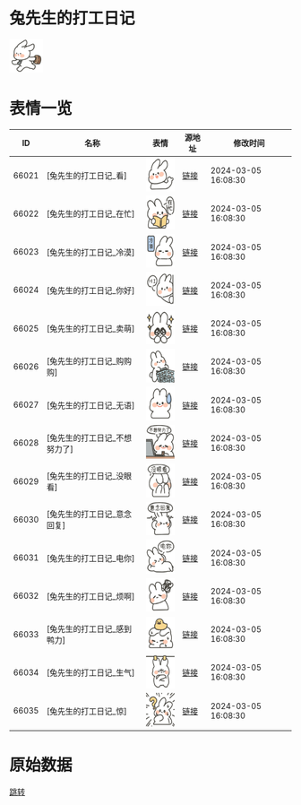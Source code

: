 # 兔先生的打工日记

<img src="./cover.png" height="60" alt="cover" />

# 表情一览

|ID|名称|表情|源地址|修改时间|
|----|----|----|----|----|
|66021|[兔先生的打工日记_看]|<img src="./pic/066021_%5B兔先生的打工日记_看%5D.png" height="60" alt="看"/>|[链接](https://i0.hdslb.com/bfs/garb/201b7b2a6c3aa64ba07dcf822da529e5c700ae7c.png)|2024-03-05 16:08:30|
|66022|[兔先生的打工日记_在忙]|<img src="./pic/066022_%5B兔先生的打工日记_在忙%5D.png" height="60" alt="在忙"/>|[链接](https://i0.hdslb.com/bfs/garb/2394a46f7b8fd4d9472b3c17e9b5f710d41ddde3.png)|2024-03-05 16:08:30|
|66023|[兔先生的打工日记_冷漠]|<img src="./pic/066023_%5B兔先生的打工日记_冷漠%5D.png" height="60" alt="冷漠"/>|[链接](https://i0.hdslb.com/bfs/garb/ee224e4199aebeac323fd415cc6167f08e0352e4.png)|2024-03-05 16:08:30|
|66024|[兔先生的打工日记_你好]|<img src="./pic/066024_%5B兔先生的打工日记_你好%5D.png" height="60" alt="你好"/>|[链接](https://i0.hdslb.com/bfs/garb/820cdec5d58bfcd33ad71bf693b10e73bf01c703.png)|2024-03-05 16:08:30|
|66025|[兔先生的打工日记_卖萌]|<img src="./pic/066025_%5B兔先生的打工日记_卖萌%5D.png" height="60" alt="卖萌"/>|[链接](https://i0.hdslb.com/bfs/garb/7189bad633541522a6a20de45f3cd3c5aea2c943.png)|2024-03-05 16:08:30|
|66026|[兔先生的打工日记_购购购]|<img src="./pic/066026_%5B兔先生的打工日记_购购购%5D.png" height="60" alt="购购购"/>|[链接](https://i0.hdslb.com/bfs/garb/7aeb90448f499def384c83a60f54b2f0103f9420.png)|2024-03-05 16:08:30|
|66027|[兔先生的打工日记_无语]|<img src="./pic/066027_%5B兔先生的打工日记_无语%5D.png" height="60" alt="无语"/>|[链接](https://i0.hdslb.com/bfs/garb/485132307bb7086df3781b5e31070c7d93121dca.png)|2024-03-05 16:08:30|
|66028|[兔先生的打工日记_不想努力了]|<img src="./pic/066028_%5B兔先生的打工日记_不想努力了%5D.png" height="60" alt="不想努力了"/>|[链接](https://i0.hdslb.com/bfs/garb/25f75b70462c70fd3fbb170283db328c58386d2e.png)|2024-03-05 16:08:30|
|66029|[兔先生的打工日记_没眼看]|<img src="./pic/066029_%5B兔先生的打工日记_没眼看%5D.png" height="60" alt="没眼看"/>|[链接](https://i0.hdslb.com/bfs/garb/a19d3d2dcb0eb40dcbd3d1e7bb34ef7b7dd60aef.png)|2024-03-05 16:08:30|
|66030|[兔先生的打工日记_意念回复]|<img src="./pic/066030_%5B兔先生的打工日记_意念回复%5D.png" height="60" alt="意念回复"/>|[链接](https://i0.hdslb.com/bfs/garb/5aff9224f81f352061fe619d19676468d6f83416.png)|2024-03-05 16:08:30|
|66031|[兔先生的打工日记_电你]|<img src="./pic/066031_%5B兔先生的打工日记_电你%5D.png" height="60" alt="电你"/>|[链接](https://i0.hdslb.com/bfs/garb/3a354e70f8fe0f7a1e5b67aab1db0d1e0ddbce3c.png)|2024-03-05 16:08:30|
|66032|[兔先生的打工日记_烦啊]|<img src="./pic/066032_%5B兔先生的打工日记_烦啊%5D.png" height="60" alt="烦啊"/>|[链接](https://i0.hdslb.com/bfs/garb/63723a1c2dae7f50844f6cd2722b4c321a6c12b9.png)|2024-03-05 16:08:30|
|66033|[兔先生的打工日记_感到鸭力]|<img src="./pic/066033_%5B兔先生的打工日记_感到鸭力%5D.png" height="60" alt="感到鸭力"/>|[链接](https://i0.hdslb.com/bfs/garb/5062564003afaa7c1c71cb69ba16d65d26dd8ae1.png)|2024-03-05 16:08:30|
|66034|[兔先生的打工日记_生气]|<img src="./pic/066034_%5B兔先生的打工日记_生气%5D.png" height="60" alt="生气"/>|[链接](https://i0.hdslb.com/bfs/garb/bbcffb34971fe09d6c5ad90e705f5657467656b2.png)|2024-03-05 16:08:30|
|66035|[兔先生的打工日记_惊]|<img src="./pic/066035_%5B兔先生的打工日记_惊%5D.png" height="60" alt="惊"/>|[链接](https://i0.hdslb.com/bfs/garb/c32163ed7b9fcdcee4629d96237515905a1e4666.png)|2024-03-05 16:08:30|

# 原始数据

[跳转](./raw.json)

